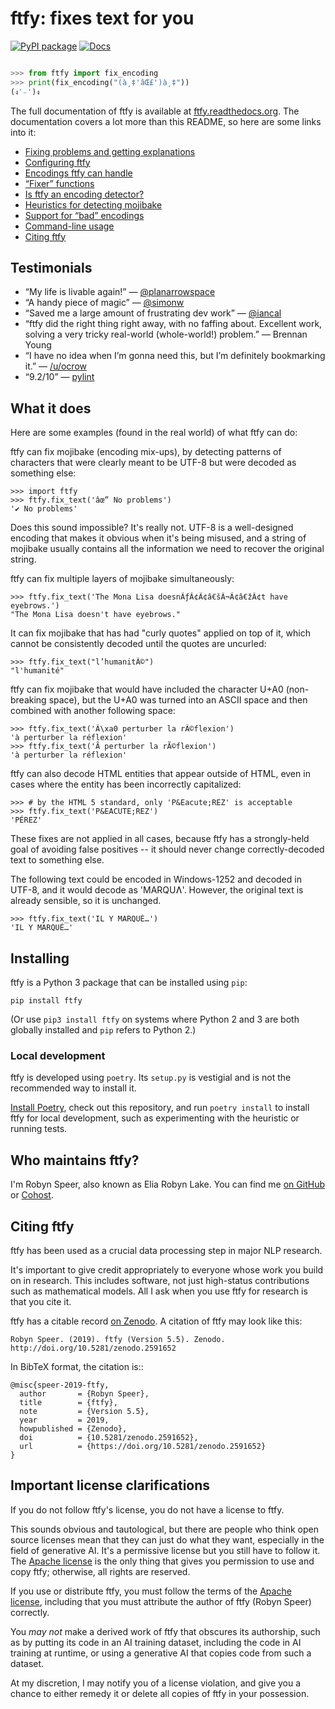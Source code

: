 # ftfy: fixes text for you

[![PyPI package](https://badge.fury.io/py/ftfy.svg)](https://badge.fury.io/py/ftfy)
[![Docs](https://readthedocs.org/projects/ftfy/badge/?version=latest)](https://ftfy.readthedocs.org/en/latest/)

```python

>>> from ftfy import fix_encoding
>>> print(fix_encoding("(à¸‡'âŒ£')à¸‡"))
(ง'⌣')ง

```

The full documentation of ftfy is available at [ftfy.readthedocs.org](https://ftfy.readthedocs.org). The documentation covers a lot more than this README, so here are
some links into it:

- [Fixing problems and getting explanations](https://ftfy.readthedocs.io/en/latest/explain.html)
- [Configuring ftfy](https://ftfy.readthedocs.io/en/latest/config.html)
- [Encodings ftfy can handle](https://ftfy.readthedocs.io/en/latest/encodings.html)
- [“Fixer” functions](https://ftfy.readthedocs.io/en/latest/fixes.html)
- [Is ftfy an encoding detector?](https://ftfy.readthedocs.io/en/latest/detect.html)
- [Heuristics for detecting mojibake](https://ftfy.readthedocs.io/en/latest/heuristic.html)
- [Support for “bad” encodings](https://ftfy.readthedocs.io/en/latest/bad_encodings.html)
- [Command-line usage](https://ftfy.readthedocs.io/en/latest/cli.html)
- [Citing ftfy](https://ftfy.readthedocs.io/en/latest/cite.html)

## Testimonials

- “My life is livable again!”
  — [@planarrowspace](https://twitter.com/planarrowspace)
- “A handy piece of magic”
  — [@simonw](https://twitter.com/simonw)
- “Saved me a large amount of frustrating dev work”
  — [@iancal](https://twitter.com/iancal)
- “ftfy did the right thing right away, with no faffing about. Excellent work, solving a very tricky real-world (whole-world!) problem.”
  — Brennan Young
- “I have no idea when I’m gonna need this, but I’m definitely bookmarking it.”
  — [/u/ocrow](https://reddit.com/u/ocrow)
- “9.2/10”
  — [pylint](https://bitbucket.org/logilab/pylint/)

## What it does

Here are some examples (found in the real world) of what ftfy can do:

ftfy can fix mojibake (encoding mix-ups), by detecting patterns of characters that were clearly meant to be UTF-8 but were decoded as something else:

    >>> import ftfy
    >>> ftfy.fix_text('âœ” No problems')
    '✔ No problems'

Does this sound impossible? It's really not. UTF-8 is a well-designed encoding that makes it obvious when it's being misused, and a string of mojibake usually contains all the information we need to recover the original string.

ftfy can fix multiple layers of mojibake simultaneously:

    >>> ftfy.fix_text('The Mona Lisa doesnÃƒÂ¢Ã¢â€šÂ¬Ã¢â€žÂ¢t have eyebrows.')
    "The Mona Lisa doesn't have eyebrows."

It can fix mojibake that has had "curly quotes" applied on top of it, which cannot be consistently decoded until the quotes are uncurled:

    >>> ftfy.fix_text("l’humanitÃ©")
    "l'humanité"

ftfy can fix mojibake that would have included the character U+A0 (non-breaking space), but the U+A0 was turned into an ASCII space and then combined with another following space:

    >>> ftfy.fix_text('Ã\xa0 perturber la rÃ©flexion')
    'à perturber la réflexion'
    >>> ftfy.fix_text('Ã perturber la rÃ©flexion')
    'à perturber la réflexion'

ftfy can also decode HTML entities that appear outside of HTML, even in cases where the entity has been incorrectly capitalized:

    >>> # by the HTML 5 standard, only 'P&Eacute;REZ' is acceptable
    >>> ftfy.fix_text('P&EACUTE;REZ')
    'PÉREZ'
  
These fixes are not applied in all cases, because ftfy has a strongly-held goal of avoiding false positives -- it should never change correctly-decoded text to something else.

The following text could be encoded in Windows-1252 and decoded in UTF-8, and it would decode as 'MARQUɅ'. However, the original text is already sensible, so it is unchanged.

    >>> ftfy.fix_text('IL Y MARQUÉ…')
    'IL Y MARQUÉ…'

## Installing

ftfy is a Python 3 package that can be installed using `pip`:

    pip install ftfy

(Or use `pip3 install ftfy` on systems where Python 2 and 3 are both globally
installed and `pip` refers to Python 2.)

### Local development

ftfy is developed using `poetry`. Its `setup.py` is vestigial and is not the
recommended way to install it.

[Install Poetry](https://python-poetry.org/docs/master/#installing-with-the-official-installer), check out this repository, and run `poetry install` to install ftfy for local development, such as experimenting with the heuristic or running tests.

## Who maintains ftfy?

I'm Robyn Speer, also known as Elia Robyn Lake. You can find me
[on GitHub](https://github.com/rspeer) or [Cohost](https://cohost.org/arborelia).

## Citing ftfy

ftfy has been used as a crucial data processing step in major NLP research.

It's important to give credit appropriately to everyone whose work you build on
in research. This includes software, not just high-status contributions such as
mathematical models. All I ask when you use ftfy for research is that you cite
it.

ftfy has a citable record [on Zenodo](https://zenodo.org/record/2591652).
A citation of ftfy may look like this:

    Robyn Speer. (2019). ftfy (Version 5.5). Zenodo.
    http://doi.org/10.5281/zenodo.2591652

In BibTeX format, the citation is::

    @misc{speer-2019-ftfy,
      author       = {Robyn Speer},
      title        = {ftfy},
      note         = {Version 5.5},
      year         = 2019,
      howpublished = {Zenodo},
      doi          = {10.5281/zenodo.2591652},
      url          = {https://doi.org/10.5281/zenodo.2591652}
    }

## Important license clarifications

If you do not follow ftfy's license, you do not have a license to ftfy.

This sounds obvious and tautological, but there are people who think open source licenses mean that they can just do what they want, especially in the field of generative AI. It's a permissive license but you still have to follow it. The [Apache license](https://www.apache.org/licenses/LICENSE-2.0) is the only thing that gives you permission to use and copy ftfy; otherwise, all rights are reserved.

If you use or distribute ftfy, you must follow the terms of the [Apache license](https://www.apache.org/licenses/LICENSE-2.0), including that you must attribute the author of ftfy (Robyn Speer) correctly.

You _may not_ make a derived work of ftfy that obscures its authorship, such as by putting its code in an AI training dataset, including the code in AI training at runtime, or using a generative AI that copies code from such a dataset.

At my discretion, I may notify you of a license violation, and give you a chance to either remedy it or delete all copies of ftfy in your possession.

